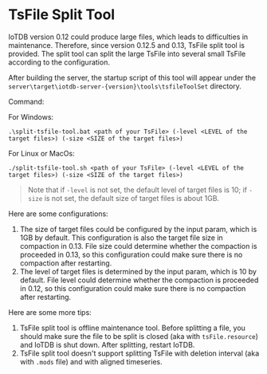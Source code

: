 <!--

    Licensed to the Apache Software Foundation (ASF) under one
    or more contributor license agreements.  See the NOTICE file
    distributed with this work for additional information
    regarding copyright ownership.  The ASF licenses this file
    to you under the Apache License, Version 2.0 (the
    "License"); you may not use this file except in compliance
    with the License.  You may obtain a copy of the License at

        http://www.apache.org/licenses/LICENSE-2.0

    Unless required by applicable law or agreed to in writing,
    software distributed under the License is distributed on an
    "AS IS" BASIS, WITHOUT WARRANTIES OR CONDITIONS OF ANY
    KIND, either express or implied.  See the License for the
    specific language governing permissions and limitations
    under the License.

-->

# TsFile Split Tool

IoTDB version 0.12 could produce large files, which leads to difficulties in maintenance. Therefore, since version 0.12.5 and 0.13, TsFile split tool is provided. The split tool can split the large TsFile into several small TsFile according to the configuration.

After building the server, the startup script of this tool will appear under the `server\target\iotdb-server-{version}\tools\tsfileToolSet` directory.

Command:

For Windows:

```
.\split-tsfile-tool.bat <path of your TsFile> (-level <LEVEL of the target files>) (-size <SIZE of the target files>)
```

For Linux or MacOs:

```
./split-tsfile-tool.sh <path of your TsFile> (-level <LEVEL of the target files>) (-size <SIZE of the target files>)
```

> Note that if `-level` is not set, the default level of target files is 10; if `-size` is not set, the default size of target files is about 1GB.

Here are some configurations:

1. The size of target files could be configured by the input param, which is 1GB by default. This configuration is also the target file size in compaction in 0.13. File size could determine whether the compaction is proceeded in 0.13, so this configuration could make sure there is no compaction after restarting.
2. The level of target files is determined by the input param, which is 10 by default. File level could determine whether the compaction is proceeded in 0.12, so this configuration could make sure there is no compaction after restarting.

Here are some more tips:
1. TsFile split tool is offline maintenance tool. Before splitting a file, you should make sure the file to be split is closed (aka with `tsFile.resource`) and IoTDB is shut down. After splitting, restart IoTDB.
2. TsFile split tool doesn't support splitting TsFile with deletion interval (aka with `.mods` file) and with aligned timeseries.